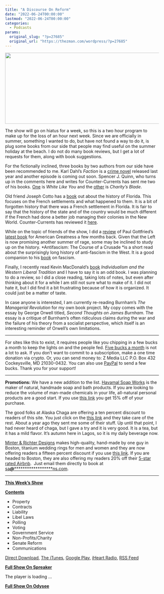 ```yaml
---
title: "A Discourse On Reform"
date: "2022-06-24T00:00:00"
lastmod: "2022-06-24T00:00:00"
categories:
  - Podcasts
params:
  original_slug: "?p=27685"
  original_url: "https://thezman.com/wordpress/?p=27685"
---
```


[<img
src="http://thezman.com/wordpress/wp-content/uploads/2018/01/Power-Hour.png"
decoding="async" width="600" height="233" />](http://thezman.com/wordpress/wp-content/uploads/2018/01/Power-Hour.png)

The show will go on hiatus for a week, so this is a two hour program to
make up for the loss of an hour next week. Since we are officially in
summer, something I wanted to do, but have not found a way to do it, is
plug some books from our side that people may find useful on the summer
holiday at the beach. I do not do many book reviews, but I get a lot of
requests for them, along with book suggestions.

For the fictionally inclined, three books by two authors from our side
have been recommended to me. Karl Dahl’s *Faction* is a
<a href="https://www.amazon.com/Faction-Karl-Dahl/dp/1082596450/"
rel="noopener" target="_blank">crime novel</a> released last year and
another episode is coming out soon. Spencer J. Quinn, who turns up in
the comments here and writes for Counter-Currents has sent me two of his
books. <a
href="https://www.booksamillion.com/p/White-Like/Spencer-J-Quinn/9781940933740"
rel="noopener" target="_blank">One</a> is *White Like You* and the <a
href="https://www.amazon.com/Charitys-Blade-Spencer-J-Quinn/dp/9187339803"
rel="noopener" target="_blank">other</a> is *Charity’s Blade*.

Old friend Joseph Cotto has a <a
href="https://www.amazon.com/Eye-Liberty-Murder-Pursuit-Revenge-at-ebook/dp/B0B2RHL4ZJ/"
rel="noopener" target="_blank">book</a> out about the history of
Florida. This focuses on the French settlements and what happened to
them. It is a bit of forgotten history that there was a French
settlement in Florida. It is fair to say that the history of the state
and of the country would be much different if the French had done a
better job managing their colonies in the New World. Counter-Currents
has reviewed it
<a href="https://counter-currents.com/2022/06/when-florida-was-french/"
rel="noopener" target="_blank">here</a>.

While on the topic of friends of the show, I did a <a
href="https://amgreatness.com/2022/02/26/a-movement-that-must-invent-its-enemies-to-exist/"
rel="noopener" target="_blank">review</a> of Paul Gottfried’s <a
href="https://www.amazon.com/Antifascism-Course-Crusade-Paul-Gottfried-ebook/dp/B08YXF4V7F/"
rel="noopener" target="_blank">latest book</a> for American Greatness a
few months back. Given that the Left is now promising another summer of
rage, some may be inclined to study up on the history. *Antifascism: The
Course of a Crusade *is a short read about the surprisingly long history
of anti-fascism in the West. It is a good companion to his <a
href="https://www.amazon.com/gp/product/B07X1NK37C/ref=dbs_a_def_rwt_hsch_vapi_tkin_p1_i6"
rel="noopener" target="_blank">book</a> on fascism.

Finally, I recently read Kevin MacDonald’s <a
href="https://www.amazon.com/Individualism-Western-Liberal-Tradition-Evolutionary/dp/1089691483"
rel="noopener" target="_blank">book</a> *Individualism and the Western
Liberal Tradition* and I have to say it is an odd book. I was planning
to do a review, so I did a close reading, taking lots of notes, but even
after thinking about it for a while I am still not sure what to make of
it. I did not hate it, but I did find it a bit frustrating because of
how it is organized. It could just be a matter of taste.

In case anyone is interested, I am currently re-reading Burnham’s *The
Managerial Revolution* for my own book project. My copy comes with the
essay by George Orwell titled, *Second Thoughts on James Burnham*. The
essay is a critique of Burnham’s often ridiculous claims during the war
and the failure of his theory from a socialist perspective, which itself
is an interesting reminder of Orwell’s own limitations.

------------------------------------------------------------------------

For sites like this to exist, it requires people like you chipping in a
few bucks a month to keep the lights on and the people fed.
<a href="https://www.subscribestar.com/the-z-blog"
rel="noopener noreferrer" target="_blank">Five bucks a month</a> is not
a lot to ask. If you don’t want to commit to a subscription, make a one
time donation via crypto. Or, you can send money to: Z Media LLC P.O.
Box 432 Cockeysville, MD 21030-0432. You can also use <a
href="https://www.paypal.com/cgi-bin/webscr?cmd=_s-xclick&amp;hosted_button_id=UDAS2Q8JYA6CN&amp;source=url"
rel="noopener noreferrer" target="_blank">PayPal</a> to send a few
bucks. Thank you for your support!

------------------------------------------------------------------------

**Promotions:** We have a new addition to the list.
<a href="https://havamalsoapworks.com/" rel="noopener"
target="_blank">Havamal Soap Works</a> is the maker of natural, handmade
soap and bath products. If you are looking to reduce the volume of
man-made chemicals in your life, all-natural personal products are a
good start. If you use
<a href="https://havamalsoapworks.com/discount/ZMAN" rel="noopener"
target="_blank">this link</a> you get 15% off of your purchase.

The good folks at Alaska Chaga are offering a ten percent discount to
readers of this site. You just click on the
<a href="https://alaskachaga.us/discount/ZMAN" rel="noopener noreferrer"
target="_blank">this link</a> and they take care of the rest. About a
year ago they sent me some of their stuff. Up until that point, I had
never heard of chaga, but I gave a try and it is very good. It is a tea,
but it has a mild flavor. It’s autumn here in Lagos, so it is my daily
beverage now.

<a href="https://www.minterandrichterdesigns.com/"
rel="noreferrer nofollow noopener" target="_blank">Minter &amp; Richter
Designs</a> makes high-quality, hand-made by one guy in Boston, titanium
wedding rings for men and women and they are now offering readers a
fifteen percent discount if you use
<a href="https://www.minterandrichterdesigns.com/discount/ZMAN"
rel="noreferrer nofollow noopener" target="_blank">this link</a>.
<span class="highlight"><span class="colour"><span class="font"><span class="size">If
you are headed to Boston, they are also offering my readers 20% off
their <a
href="https://www.airbnb.com/users/7988017/listings?user_id=7988017&amp;s=3"
rel="noopener noreferrer" target="_blank">5-star rated Airbnb</a>.  Just
email them directly to book at
<a href="mailto:sa***@*********************ns.com"
data-original-string="+fpboamRfGuC8U8qEUnppg==cb7YJCyypy8KYrAiOXOwCDYLCITuy/Ko2cZyebsEOmDh/zptXPaCWi9l6uGxM51JDTM"><span
class="apbct-email-encoder"
data-original-string="nyqB1DCF0XLWyt6txSwFBw==cb7lqbXq3dfQlENalDrNZellJdotUjPsbkC74u+cvd74go+eMaMiseRZ/9HKLmSAp2N"
title="This contact has been encoded by Anti-Spam by CleanTalk. Click to decode. To finish the decoding make sure that JavaScript is enabled in your browser.">sa<span
class="apbct-blur">***</span>@<span
class="apbct-blur">*********************</span>ns.com</span></a>.</span></span></span></span>

------------------------------------------------------------------------

**<u>This Week’s Show</u>**

**<u>Contents</u>**

-   Property
-   Contracts
-   Liability
-   Libel Laws
-   Polling
-   Voting
-   Government Service
-   Non-Profits/Charity
-   Senate Reform
-   Communications

<a href="https://api.spreaker.com/v2/episodes/50318163/download.mp3"
rel="noopener" target="_blank">Direct Download</a>, <a
href="https://itunes.apple.com/us/podcast/the-z-blog-power-hour/id1262799640?mt=2"
rel="noopener noreferrer" target="_blank">The iTunes</a>, <a
href="https://podcasts.google.com/?feed=aHR0cHM6Ly93d3cuc3ByZWFrZXIuY29tL3Nob3cvMjU4OTY1Ny9lcGlzb2Rlcy9mZWVk"
rel="noopener noreferrer" target="_blank">Google Play</a>, <a href="https://www.iheart.com/podcast/the-z-blog-power-hour-29246491/"
rel="noopener noreferrer" target="_blank">iHeart Radio,</a>
<a href="https://www.spreaker.com/show/2589657/episodes/feed"
rel="noopener noreferrer" target="_blank">RSS Feed</a>

**<u>Full Show On Spreaker</u>**

The player is loading ...

<span class="widget_spinner dark"></span>

**<u>Full Show On Odysee</u>**
